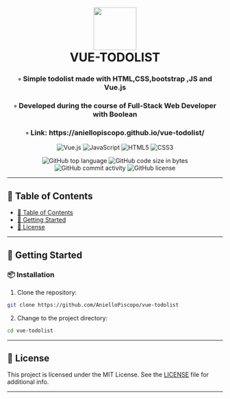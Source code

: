 <div align="center">
<h1 align="center">
<img src="https://img.shields.io/badge/Vue.js-4FC08D.svg?style&logo=vuedotjs&logoColor=white" width="100" />
<br>VUE-TODOLIST
</h1>
<h3>◦ Simple todolist  made with HTML,CSS,bootstrap ,JS and Vue.js</h3>
<h3>◦ Developed during the course of Full-Stack Web Developer with Boolean</h3>
<h3>◦ Link: https://aniellopiscopo.github.io/vue-todolist/</h3>

<p align="center">
<img src="https://img.shields.io/badge/Vue.js-4FC08D.svg?style&logo=vuedotjs&logoColor=white" alt="Vue.js" />
<img src="https://img.shields.io/badge/JavaScript-F7DF1E.svg?style&logo=JavaScript&logoColor=black" alt="JavaScript" />
<img src="https://img.shields.io/badge/HTML5-E34F26.svg?style&logo=HTML5&logoColor=white" alt="HTML5" />
    <img src="https://img.shields.io/badge/CSS3-E34F26.svg?style&logo=CSS3&logoColor=white" alt="CSS3" />
</p>
<img src="https://img.shields.io/github/languages/top/AnielloPiscopo/vue-todolist?style&color=5D6D7E" alt="GitHub top language" />
<img src="https://img.shields.io/github/languages/code-size/AnielloPiscopo/vue-todolist?style&color=5D6D7E" alt="GitHub code size in bytes" />
<img src="https://img.shields.io/github/commit-activity/m/AnielloPiscopo/vue-todolist?style&color=5D6D7E" alt="GitHub commit activity" />
<img src="https://img.shields.io/github/license/AnielloPiscopo/vue-todolist?style&color=5D6D7E" alt="GitHub license" />
</div>

---

## 📒 Table of Contents
- [📒 Table of Contents](#-table-of-contents)
- [🚀 Getting Started](#-getting-started)
- [📄 License](#-license)

---

## 🚀 Getting Started

### 📦 Installation

1. Clone the repository:
```sh
git clone https://github.com/AnielloPiscopo/vue-todolist
```

2. Change to the project directory:
```sh
cd vue-todolist
```

---

## 📄 License

This project is licensed under the MIT License. See the [LICENSE](./LICENSE) file for additional info.

---
